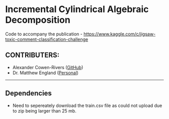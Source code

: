 # Incremental Cylindrical Algebraic Decomposition

Code to accompany the publication - https://www.kaggle.com/c/jigsaw-toxic-comment-classification-challenge

## CONTRIBUTERS:

- Alexander Cowen-Rivers ([GitHub](https://github.com/acr42)) 
- Dr. Matthew England ([Personal](http://computing.coventry.ac.uk/~mengland/))
-------

## Dependencies

- Need to sepereately download the train.csv file as could not upload due to zip being larger than 25 mb. 
